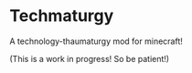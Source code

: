 # Techmaturgy
A technology-thaumaturgy mod for minecraft!

(This is a work in progress! So be patient!)

